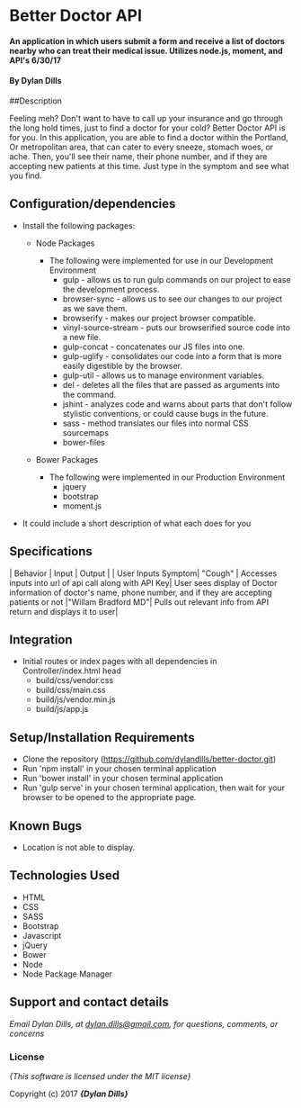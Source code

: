 # Better Doctor API

#### An application in which users submit a form and receive a list of doctors nearby who can treat their medical issue. Utilizes node.js, moment, and API's  6/30/17

#### By **Dylan Dills**

##Description

Feeling meh? Don't want to have to call up your insurance and go through the long hold times, just to find a doctor for your cold? Better Doctor API is for you. In this application, you are able to find a doctor within the Portland, Or metropolitan area, that can cater to every sneeze, stomach woes, or ache. Then, you'll see their name, their phone number, and if they are accepting new patients at this time. Just type in the symptom and see what you find.


## Configuration/dependencies
  * Install the following packages:

    * Node Packages
      * The following were implemented for use in our Development Environment
        * gulp - allows us to run gulp commands on our project to ease the development process.
        * browser-sync - allows us to see our changes to our project as we save them.
        * browserify - makes our project browser compatible.
        * vinyl-source-stream - puts our browserified source code into a new file.
        * gulp-concat - concatenates our JS files into one.
        * gulp-uglify - consolidates our code into a form that is more easily digestible by the browser.
        * gulp-util - allows us to manage environment variables.
        * del - deletes all the files that are passed as arguments into the command.
        * jshint - analyzes code and warns about parts that don't follow stylistic conventions, or could cause bugs in the future.
        * sass - method translates our files into normal CSS sourcemaps
        * bower-files

    * Bower Packages
      * The following were implemented in our Production Environment
        * jquery
        * bootstrap
        * moment.js

  * It could include a short description of what each does for you

## Specifications
| Behavior | Input | Output |
| User Inputs Symptom| "Cough" | Accesses inputs into url of api call along with API Key|
User sees display of Doctor information of doctor's name, phone number, and if they are accepting patients or not |"Willam Bradford MD"|
Pulls out relevant info from API return and displays it to user|

## Integration
  * Initial routes or index pages with all dependencies in Controller/index.html head
    * build/css/vendor.css
    * build/css/main.css
    * build/js/vendor.min.js
    * build/js/app.js

## Setup/Installation Requirements

* Clone the repository (https://github.com/dylandills/better-doctor.git)
* Run 'npm install' in your chosen terminal application
* Run 'bower install' in your chosen terminal application
* Run 'gulp serve' in your chosen terminal application, then wait for your browser to be opened to the appropriate page.

## Known Bugs
* Location is not able to display.

## Technologies Used

  * HTML
  * CSS
  * SASS
  * Bootstrap
  * Javascript
  * jQuery
  * Bower
  * Node
  * Node Package Manager

## Support and contact details

_Email Dylan Dills, at dylan.dills@gmail.com, for questions, comments, or concerns_

### License

*{This software is licensed under the MIT license}*

Copyright (c) 2017 **_{Dylan Dills}_**
